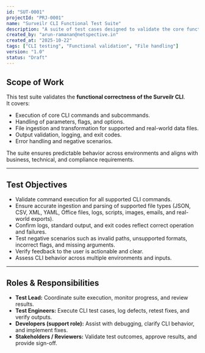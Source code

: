 ```yaml
---
id: "SUT-0001"
projectId: "PRJ-0001"
name: "Surveilr CLI Functional Test Suite"
description: "A suite of test cases designed to validate the core functionalities of the Surveilr CLI, including command execution, file ingestion, output validation, and error handling."
created_by: "arun-ramanan@netspective.in"
created_at: "2025-10-22"
tags: ["CLI testing", "Functional validation", "File handling"]
version: "1.0"
status: "Draft"
---
```


## Scope of Work

This test suite validates the **functional correctness of the Surveilr CLI**.  
It covers:  
- Execution of core CLI commands and subcommands.  
- Handling of parameters, flags, and options.  
- File ingestion and transformation for supported and real-world data files.  
- Output validation, logging, and exit codes.  
- Error handling and negative scenarios.  

The suite ensures predictable behavior across environments and aligns with business, technical, and compliance requirements.

---

## Test Objectives

- Validate command execution for all supported CLI commands.  
- Ensure accurate ingestion and parsing of supported file types (JSON, CSV, XML, YAML, Office files, logs, scripts, images, emails, and real-world exports).  
- Confirm logs, standard output, and exit codes reflect correct operation and failures.  
- Test negative scenarios such as invalid paths, unsupported formats, incorrect flags, and missing arguments.  
- Verify feedback to the user is actionable and clear.  
- Assess CLI behavior across multiple environments and inputs.  

---

## Roles & Responsibilities

- **Test Lead:** Coordinate suite execution, monitor progress, and review results.  
- **Test Engineers:** Execute CLI test cases, log defects, retest fixes, and verify outputs.  
- **Developers (support role):** Assist with debugging, clarify CLI behavior, and implement fixes.  
- **Stakeholders / Reviewers:** Validate test outcomes, approve results, and provide sign-off.  

